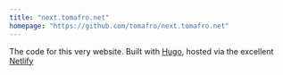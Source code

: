 ```yaml
---
title: "next.tomafro.net"
homepage: "https://github.com/tomafro/next.tomafro.net"
---
```

The code for this very website. Built with <a href="https://gohugo.io">Hugo</a>, hosted via the excellent <a href="https://netlify.com">Netlify</a>
